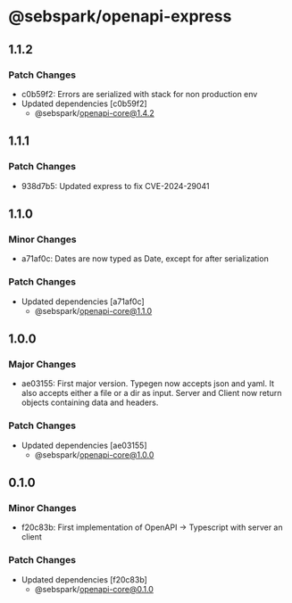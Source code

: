 # @sebspark/openapi-express

## 1.1.2

### Patch Changes

- c0b59f2: Errors are serialized with stack for non production env
- Updated dependencies [c0b59f2]
  - @sebspark/openapi-core@1.4.2

## 1.1.1

### Patch Changes

- 938d7b5: Updated express to fix CVE-2024-29041

## 1.1.0

### Minor Changes

- a71af0c: Dates are now typed as Date, except for after serialization

### Patch Changes

- Updated dependencies [a71af0c]
  - @sebspark/openapi-core@1.1.0

## 1.0.0

### Major Changes

- ae03155: First major version. Typegen now accepts json and yaml. It also accepts either a file or a dir as input. Server and Client now return objects containing data and headers.

### Patch Changes

- Updated dependencies [ae03155]
  - @sebspark/openapi-core@1.0.0

## 0.1.0

### Minor Changes

- f20c83b: First implementation of OpenAPI -> Typescript with server an client

### Patch Changes

- Updated dependencies [f20c83b]
  - @sebspark/openapi-core@0.1.0
